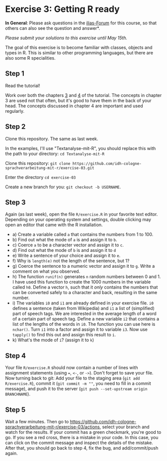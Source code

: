 # Exercise 3: Getting R ready

**In General**: Please ask questions in the [ilias-Forum](https://www.ilias.uni-koeln.de/ilias/goto_uk_frm_3270419.html) for this course, so that others can also see the question and answer*.

*Please submit your solutions to this exercise until May 15th.*

The goal of this exercise is to become familiar with classes, objects and types in R. This is similar to other programming languages, but there are also some R specialities.

## Step 1
Read the tutorial!

Work over both the chapters [3](https://cran.r-project.org/doc/manuals/r-release/R-intro.html#Objects) and [4](https://cran.r-project.org/doc/manuals/r-release/R-intro.html#Objects) of the tutorial. The concepts in chapter 3 are used not that often, but it's good to have them in the back of your head. The concepts discussed in chapter 4 are important and used regularly.


## Step 2

Clone this repository. The same as last week.

In the examples, I'll use "Textanalyse-mit-R", you should replace this with the path to your directory: `cd Textanalyse-mit-R`

Clone this repository: `git clone https://github.com/idh-cologne-sprachverarbeitung-mit-r/exercise-03.git`

Enter the directory `cd exercise-03`

Create a new branch for you: `git checkout -b USERNAME`.

## Step 3
Again (as last week), open the file `R/exercise.R` in your favorite text editor. Depending on your operating system and settings, double clicking may open an editor that came with the R installation.

- a) Create a variable called `a` that contains the numbers from 1 to 100.
- b) Find out what the mode of `a` is and assign it to `b`.
- c) Coerce `a` to be a character vector and assign it to `c`.
- d) Find out what the mode of `b` is and assign it to `d`
- e) Write a sentence of your choice and assign it to `e`.
- f) Why is `length(e)` not the length of the sentence, but 1?
- g) Coerce the sentence to a numeric vector and assign it to `g`. Write a comment on what you observed.
- h) The function `runif(n)` generates `n` random numbers between 0 and 1. I have used this function to create the 1000 numbers in the variable called `h0`. Define a vector `h`, such that it *only* contains the numbers that can be converted safely to a character and back, resulting in the same number.
- i) The variables `i0` and `i1` are already defined in your exercise file. `i0` defines a sentence (taken from Wikipedia) and `i1` a list of (simplified) part of speech tags. We are interested in the average length of a word of a certain part of speech tag. Define a new variable `i2` that contains a list of the lengths of the words in `i0`. The function you can use here is `nchar()`. Turn `i1` into a factor and assign it to variable `i3`. Now use `tapply()` to find this out and assign this result to `i`.
- k) What's the mode of `i`? (assign it to `k`)

## Step 4
Your file `R/exercise.R` should now contain a number of lines with assignment statements (using `=`, `<-`, or `->`). Don't forget to save your file.
Now turning back to git: Add your file to the staging area (`git add R/exercise.R`), commit it (`git commit -m ""`, you need to fill in a commit message), and push it to the server (`git push --set-upstream origin BRANCHNAME`).

## Step 5

Wait a few minutes. Then go to https://github.com/idh-cologne-sprachverarbeitung-mit-r/exercise-03/actions, select your branch and watch for the results. If your commit has a green checkmark, you're good to go. If you see a red cross, there is a mistake in your code. In this case, you can click on the commit message and inspect the details of the mistake. After that, you should go back to step 4, fix the bug, and add/commit/push again.
